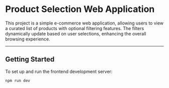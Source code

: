 # Product Selection Web Application

This project is a simple e-commerce web application, allowing users to view a curated list of products with optional filtering features. The filters dynamically update based on user selections, enhancing the overall browsing experience.

---

## Getting Started

To set up and run the frontend development server:

```bash
npm run dev

